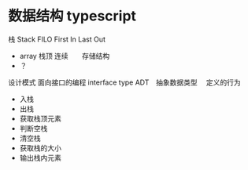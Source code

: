# 数据结构  typescript

栈  Stack
FILO  First In Last Out
- array   栈顶   连续　　存储结构
- ？

设计模式   面向接口的编程  interface  type
ADT　抽象数据类型　
定义的行为
- 入栈 
- 出栈
- 获取栈顶元素
- 判断空栈
- 清空栈
- 获取栈的大小
- 输出栈内元素
